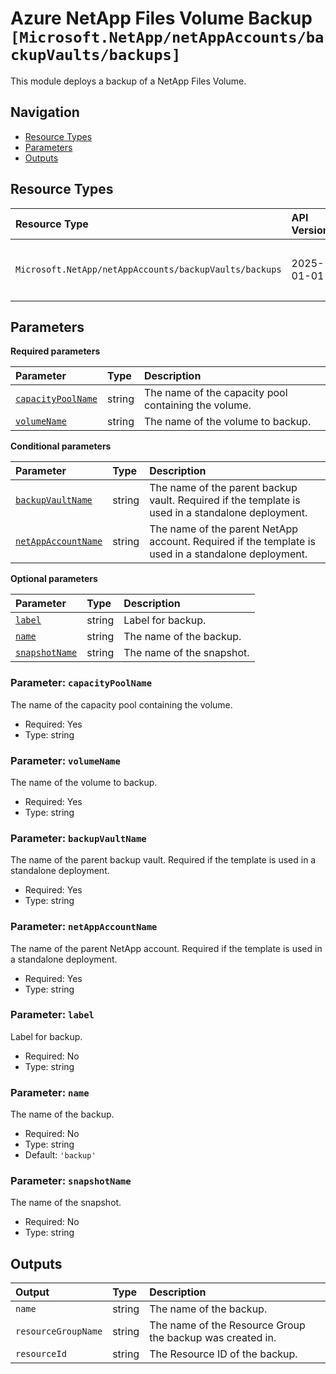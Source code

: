 # Azure NetApp Files Volume Backup `[Microsoft.NetApp/netAppAccounts/backupVaults/backups]`

This module deploys a backup of a NetApp Files Volume.

## Navigation

- [Resource Types](#Resource-Types)
- [Parameters](#Parameters)
- [Outputs](#Outputs)

## Resource Types

| Resource Type | API Version | References |
| :-- | :-- | :-- |
| `Microsoft.NetApp/netAppAccounts/backupVaults/backups` | 2025-01-01 | <ul style="padding-left: 0px;"><li>[AzAdvertizer](https://www.azadvertizer.net/azresourcetypes/microsoft.netapp_netappaccounts_backupvaults_backups.html)</li><li>[Template reference](https://learn.microsoft.com/en-us/azure/templates/Microsoft.NetApp/2025-01-01/netAppAccounts/backupVaults/backups)</li></ul> |

## Parameters

**Required parameters**

| Parameter | Type | Description |
| :-- | :-- | :-- |
| [`capacityPoolName`](#parameter-capacitypoolname) | string | The name of the capacity pool containing the volume. |
| [`volumeName`](#parameter-volumename) | string | The name of the volume to backup. |

**Conditional parameters**

| Parameter | Type | Description |
| :-- | :-- | :-- |
| [`backupVaultName`](#parameter-backupvaultname) | string | The name of the parent backup vault. Required if the template is used in a standalone deployment. |
| [`netAppAccountName`](#parameter-netappaccountname) | string | The name of the parent NetApp account. Required if the template is used in a standalone deployment. |

**Optional parameters**

| Parameter | Type | Description |
| :-- | :-- | :-- |
| [`label`](#parameter-label) | string | Label for backup. |
| [`name`](#parameter-name) | string | The name of the backup. |
| [`snapshotName`](#parameter-snapshotname) | string | The name of the snapshot. |

### Parameter: `capacityPoolName`

The name of the capacity pool containing the volume.

- Required: Yes
- Type: string

### Parameter: `volumeName`

The name of the volume to backup.

- Required: Yes
- Type: string

### Parameter: `backupVaultName`

The name of the parent backup vault. Required if the template is used in a standalone deployment.

- Required: Yes
- Type: string

### Parameter: `netAppAccountName`

The name of the parent NetApp account. Required if the template is used in a standalone deployment.

- Required: Yes
- Type: string

### Parameter: `label`

Label for backup.

- Required: No
- Type: string

### Parameter: `name`

The name of the backup.

- Required: No
- Type: string
- Default: `'backup'`

### Parameter: `snapshotName`

The name of the snapshot.

- Required: No
- Type: string

## Outputs

| Output | Type | Description |
| :-- | :-- | :-- |
| `name` | string | The name of the backup. |
| `resourceGroupName` | string | The name of the Resource Group the backup was created in. |
| `resourceId` | string | The Resource ID of the backup. |
